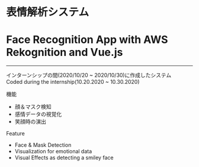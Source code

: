 # 表情解析システム
# Face Recognition App with AWS Rekognition and Vue.js
 ----------------------------------------------------------------- 

インターンシップの間(2020/10/20 ~ 2020/10/30)に作成したシステム  
Coded during the internship(10.20.2020 ~ 10.30.2020)

機能
- 顔＆マスク検知
- 感情データの視覚化
- 笑顔時の演出

Feature
- Face & Mask Detection
- Visualization for emotional data
- Visual Effects as detecting a smiley face